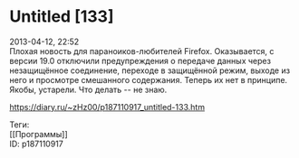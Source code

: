 Untitled [133]
===============

   
 2013-04-12, 22:52   
  Плохая новость для параноиков-любителей Firefox. Оказывается, с версии 19.0 отключили предупреждения о передаче данных через незащищённое соединение, переходе в защищённой режим, выходе из него и просмотре смешанного содержания. Теперь их нет в принципе. Якобы, устарели. Что делать -- не знаю.   
    
 <https://diary.ru/~zHz00/p187110917_untitled-133.htm>   
   
 Теги:   
 [[Программы]]   
 ID: p187110917